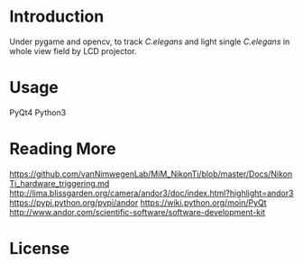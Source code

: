 # Introduction
  Under pygame and opencv, to track *C.elegans* and light single  *C.elegans* in whole view field by LCD projector.

# Usage

PyQt4
Python3



# Reading More

https://github.com/vanNimwegenLab/MiM_NikonTi/blob/master/Docs/NikonTi_hardware_triggering.md
http://lima.blissgarden.org/camera/andor3/doc/index.html?highlight=andor3
https://pypi.python.org/pypi/andor
https://wiki.python.org/moin/PyQt
http://www.andor.com/scientific-software/software-development-kit

# License
